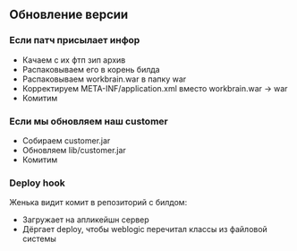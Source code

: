 ## Обновление версии


### Если патч присылает инфор
- Качаем с их фтп зип архив
- Распаковываем его в корень билда
- Распаковываем workbrain.war в папку war
- Корректируем META-INF/application.xml вместо workbrain.war -> war
- Комитим

### Если мы обновляем наш customer
- Собираем customer.jar
- Обновляем lib/customer.jar
- Комитим

### Deploy hook
Женька видит комит в репозиторий с билдом:
- Загружает на апликейшн сервер
- Дёргает deploy, чтобы weblogic перечитал классы из файловой системы